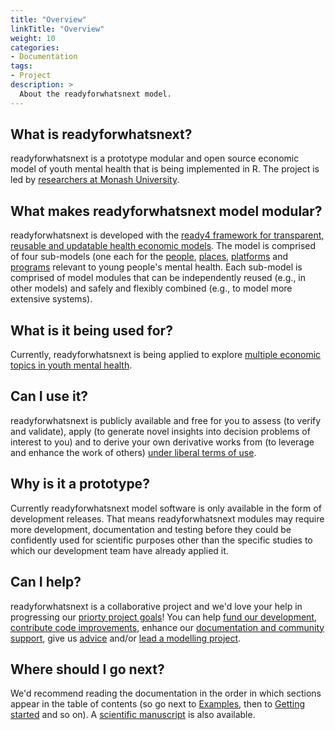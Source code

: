 ```yaml
---
title: "Overview"
linkTitle: "Overview"
weight: 10
categories:
- Documentation
tags:
- Project
description: >
  About the readyforwhatsnext model.
---
```


## What is readyforwhatsnext?
readyforwhatsnext is a prototype modular and open source economic model of youth mental health that is being implemented in R. The project is led by [researchers at Monash University](/about/). 

## What makes readyforwhatsnext model modular?
readyforwhatsnext is developed with the [ready4 framework for transparent, reusable and updatable health economic models](https://www.ready4-dev.com/). The model is comprised of four sub-models (one each for the [people](/docs/model/modules/using-modules/people/), [places](/docs/model/modules/using-modules/places/), [platforms](/docs/model/modules/using-modules/platforms/) and [programs](/docs/model/modules/using-modules/programs/) relevant to young people's mental health. Each sub-model is comprised of model modules that can be independently reused (e.g., in other models) and safely and flexibly combined (e.g., to model more extensive systems).

## What is it being used for?
Currently, readyforwhatsnext is being applied to explore [multiple economic topics in youth mental health](/docs/examples/).

## Can I use it?
readyforwhatsnext is publicly available and free for you to assess (to verify and validate), apply (to generate novel insights into decision problems of interest to you) and to derive your own derivative works from (to leverage and enhance the work of others) [under liberal terms of use](/docs/getting-started/terms/).

## Why is it a prototype?
Currently readyforwhatsnext model software is only available in the form of development releases. That means readyforwhatsnext modules may require more development, documentation and testing before they could be confidently used for scientific purposes other than the specific studies to which our development team have already applied it.

## Can I help?
readyforwhatsnext is a collaborative project and we'd love your help in progressing our [priorty project goals](/docs/contribution-guidelines/priorities/)! You can help [fund our development](/docs/contribution-guidelines/contribution-types/funding/), [contribute code improvements](/docs/contribution-guidelines/contribution-types/code/), enhance our [documentation and community support](/docs/contribution-guidelines/contribution-types/community/), give us [advice](/docs/contribution-guidelines/contribution-types/advisory/) and/or [lead a modelling project](/docs/contribution-guidelines/contribution-types/use/).


## Where should I go next?
We'd recommend reading the documentation in the order in which sections appear in the table of contents (so go next to [Examples](/docs/examples/), then to [Getting started](/docs/getting-started/) and so on). A [scientific manuscript](https://arxiv.org/pdf/2310.14138.pdf) is also available.


